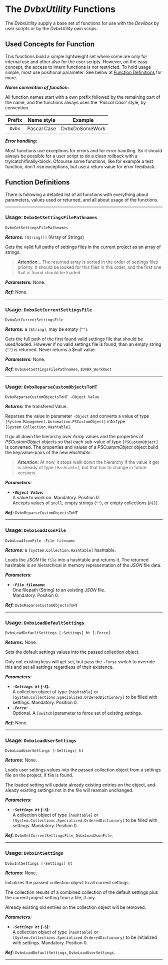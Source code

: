 # The _DvbxUtility_ Functions

The _DvbxUtility_ supply a base set of functions for use with the _Devilbox_ by user scripts or by the _DvbxUtility_ own scrips.

## Used Concepts for Function

This functions build a simple lightweight set where some are only for internal use and other also for the user scripts. However, on the easy concept, the access to intern functions is not restricted. To hold usage simple, most use positional parameter. See below at [Function Definitions](#function-definitions) for more.

**_Name convention of function:_**

All function names start with a own prefix followed by the remaining part of the name, and the functions always uses the '_Pascal Case_' style, by convention.

| Prefix | Name style  | Example        |
| :----: | :---------: | -------------- |
| `Dvbx` | Pascal Case | DvbxDoSomeWork |

**_Error handling:_**

Most functions use exceptions for errors and for error handling. So it should always be possible for a user script to do a clean rollback with a try/catch/finally-block. Ofcourse some functions, like for example a test function, don't rise exceptions, but use a return value for error feedback.

## Function Definitions

There is following a detailed list of all functions with everything about parameters, values used or returned, and all about usage of the functions.

----

### Usage: `DvbxGetSettingsFilePathnames`

```-
DvbxGetSettingsFilePathnames
```

**_Returns:_** `[String[]]` (Array of Strings)

Gets the valid full paths of settings files in the current project as an array of strings.

> **_Attention_:_** The returned array is sorted in the order of settings files priority. It should be looked for this files in this order, and the first one that is found should be loaded.

**_Parameters:_** None.

**_Ref:_** None.

----

### Usage: `DvbxGetCurrentSettingsFile`

```-
DvbxGetCurrentSettingsFile
```

**_Returns:_** a `[String]`, may be empty (`""`).

Gets the full path of the first found valid settings file that should be used/loaded. However if no valid settings file is found, than an empty string (`""`) is returned. Never returns a $null value.

**_Parameters:_** None.

**_Ref:_** `DvbxGetSettingsFilePathnames`, `$DVBX_WorkRoot`<br>

----

### Usage: `DvbxReparseCustomObjectsToHT`

```-
DvbxReparseCustomObjectsToHT -Object Value
```

**_Returns:_** the transfered Value.

Reparses the value in parameter `-Object` and converts a value of type `[System.Management.Automation.PSCustomObject]` into type `[System.Collection.Hashtable]`.

It go all down the hierarchy over _Array_ values and the properties of _PSCustomObject_ objects so that each sub-value of type `[PSCustomObject]` is converted. The properties and values of a _PSCustomObject_ object build the key/value-pairs of the new _Hashtable_.

> **_Attention:_** At now, it stops walk down the hierarchy if the value it get is already of type `[Hashtable]`, but that has to change in future versions.

**_Parameters:_**<br>

- **_`-Object Value`:_**<br>A value to work on. Mandatory. Position 0.<br>Accepts values of `$null`, empty strings (`""`), or empty collections (`@{}`).

**_Ref:_** `DvbxReparseCustomObjectsToHT`

----

### Usage: `DvbxLoadJsonFile`

```-
DvbxLoadJsonFile -File filename
```

**_Returns:_** a `[System.Collection.Hashtable]` hashtable.

Loads the _JSON_ file `file` into a hashtable and returns it. The returned hashtable is an hierarchical in memory representation of the _JSON_ file data.

**_Parameters:_**<br>

- **_`-File filename`:_**<br>One filepath (String) to an existing _JSON_ file.<br> Mandatory. Position 0.

**_Ref:_** `DvbxReparseCustomObjectsToHT`

----

### Usage: `DvbxLoadDefaultSettings`

```-
DvbxLoadDefaultSettings [-Settings] ht [-Force]
```

**_Returns:_** None.

Sets the default settings values into the passed collection object.

Only not existing keys will get set, but pass the `-Forse` switch to override this and set all settings regardless of their existence.

**_Parameters:_**<br>

- **_`-Settings ht` (`-S`):_**<br>A collection object of type `[hashtable]` or `[System.Collections.Specialized.OrderedDictionary]` to be filled with settings. Mandatory. Position 0.
- **_`-Force`:_**<br> Optional. A `[switch]`parameter to force set of existing settings.

**_Ref:_** None.

----

### Usage: `DvbxLoadUserSettings`

```-
DvbxLoadUserSettings [-Settings] ht
```

**_Returns:_** None.

Loads user settings values into the passed collection object from a settings file on the project, if file is found.

The loaded setting will update already existing entries on the object, and aleady existing settings not in the file will reamain unchanged.

**_Parameters:_**<br>

- **_`-Settings ht` (`-S`):_**<br>A collection object of type `[hashtable]` or `[System.Collections.Specialized.OrderedDictionary]` to be filled with settings. Mandatory. Position 0.

**_Ref:_** `DvbxGetCurrentSettingsFile`, `DvbxLoadJsonFile`.

----

### Usage: `DvbxIntSettings`

```-
DvbxIntSettings [-Settings] ht
```

**_Returns:_** None.

Initializes the passed collection object to all current settings.

The collection results of a combined collection of the default settings plus the current project setting from a file, if any.

Already existing old entries on the collection object will be removed.

**_Parameters:_**<br>

- **_`-Settings ht` (`-S`):_**<br>A collection object of type `[hashtable]` or `[System.Collections.Specialized.OrderedDictionary]` to be initialized with settings. Mandatory. Position 0.

**_Ref:_** `DvbxLoadDefaultSettings`, `DvbxLoadUserSettings`.

----

